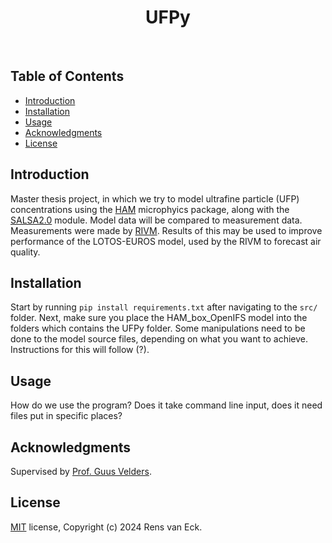 <h1 align = "center"> UFPy </h1> <br>

## Table of Contents

- [Introduction](#introduction)
- [Installation](#installation)
- [Usage](#usage)
- [Acknowledgments](#acknowledgments)
- [License](#license)

## Introduction

Master thesis project, in which we try to model ultrafine particle (UFP) concentrations using the [HAM](https://redmine.hammoz.ethz.ch/projects/hammoz) microphyics package, along with the [SALSA2.0](https://gmd.copernicus.org/articles/11/3833/2018/) module. 
Model data will be compared to measurement data. Measurements were made by [RIVM](https://www.rivm.nl/). Results of this may be used to improve performance of the LOTOS-EUROS model, used by the RIVM to forecast air quality.

## Installation

Start by running `pip install requirements.txt` after navigating to the `src/` folder. Next, make sure you place the HAM_box_OpenIFS model into the folders which contains the UFPy folder. Some manipulations need to be done to the model source files, depending on what you want to achieve. Instructions for this will follow (?).

## Usage

How do we use the program? Does it take command line input, does it need files put in specific places?

## Acknowledgments

Supervised by [Prof. Guus Velders](https://www.uu.nl/medewerkers/GJMVelders).

## License

[MIT](https://choosealicense.com/licenses/mit/) license, Copyright (c) 2024 Rens van Eck.